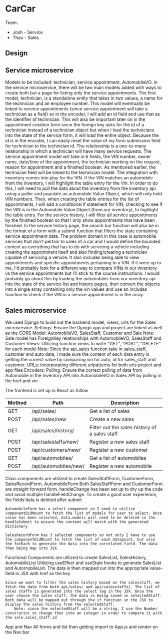 # CarCar

Team:

- Josh - Service
- Thao - Sales

## Design

## Service microservice

Models to be included: technician, service appointment, AutomobileVO.
In the service microservice, there will be two main models added with ways to create both but a page for listing only the service appointments. The first model, technician, is a standalone entity that takes in two values, a name for the technician and an employee number. This model will eventually be linked to service appointments (since service appointment will take a technician as a field) so in the encoder, I will add an id field and use that as the identifier of technician. This will also be important later on in the appointment creation form since the foreign key asks for the id of a technician instead of a technician object but when I load the technicians into the state of the service form, it will load the entire object. Because the id is in the encoder, I can easily reset the value of my form submission field for technician to the technician id. The relationship is a one-to-many relationship in which a technician will have many service requests. The service appointment model will take in 6 fields, the VIN number, owner name, date/time of the appointment, the technician working on the request, reason for appointment and a finished boolean. As mentioned earlier, the technician field will be linked to the technician model. The integration with inventory comes into play for the VIN. If the VIN matches an automobile from the inventory, I will highlight the table entry for the Vin. In order to do this, I will need to pull the data about the inventory from the inventory api using a poller and populate an automobile Value Object, which will only hold VIN numbers. Then, when creating the table entries for the list of appointments, I will add a conditional if statement for VIN, checking to see if the VIN is in the Automobile Value Object (from our inventory), to highlight the table entry. For the service history, I will filter all service appointments by the finished boolean so that I only show appointments that have been finished. In the service history page, the search bar function will also be in the format of a form with a submit function that filters the state containing service appointment data. The problem domain in this case is automobile services that don't pertain to sales of a car and I would define the bounded context as everything that has to do with servicing a vehicle including creating the appointment itself and also finding/creating a technician capable of servicing a vehicle. It also includes being able to view appointments and specific appointments pertaining to a VIN. If it were up to me, I'd probably look for a different way to compare VINs in our inventory vs the service appointments but I'll stick to the course instructions. I would probably go about this by loading the automobiles from our inventory api into the state of the service list and history pages, then convert the objects into a single array containing only the vin values and use an includes function to check if the VIN in a service appointment is in the array.

## Sales microservice

We used Django to build out the backend model, views, urls for the Sales microservice.
Settings: Ensure the Django app and project are linked as well as the CORS
Model: AutomobileVO, SalesStaff, Customer and Sale
Note: Sale model has ForeignKey relationships with AutomobileVO, SalesStaff and Customer
Views: Utilizing function views to write "GET", "POST", "DELETE" for each model
Note: Since the api_sales function take in sales_staff, customer and auto data, I made sure the content of each data entry is getting the correct value by comparing vin for auto, id for sales_staff and customer.
URLs: incorporating different urlpatterns for both urls project and app files
Encoders:
Polling: Ensure the correct polling of data from Automobile in the Inventory API into AutomobileVO in Sales API by polling in the href and vin

The frontend is set up in React as follow

| Method | Path                  | Description                                   |
| ------ | --------------------- | --------------------------------------------- |
| GET    | /api/sales/           | Get a list of sales                           |
| POST   | /api/sales/new        | Create a new sales                            |
| GET    | /api/sales/history/   | Filter out the sales history of a sales staff |
| POST   | /api/salestaffs/new/  | Register a new sales staff                    |
| POST   | /api/customers/new/   | Register a new customer                       |
| GET    | /api/automobiles/     | Get a list of automobiles                     |
| POST   | /api/automobiles/new/ | Register a new automobile                     |

Class components are utilized to create SalesStaffForm, CustomerForm, SalesRecordForm, AutomobileForm
Both SalesStaffForm and CustomerForm are straight forward form. handleChange has been set up to dry up the code and avoid multiple handleFieldChange. To create a good user experience, the fields'data is deleted after submit

    AutomobileForm has a select component so I need to utilize componentDidMount to fetch the list of models for user to select. Once value has been selected, data.models will need to be deleted in the handleSubmit to ensure the content will match with the generated dictionary

    SalesRecordForm has 3 selected components so not only I have to use the componentDidMount to fetch the list of each datapoint, but also the forEach to generate the data into the correlated field. The data then being map into JSX.

Functional Components are utilized to create SalesList, SalesHistory, AutomobileList
Utilizing useEffect and useState hooks to generate SalesList and AutomobileList. The data is then mapped out into the appropriate value-field in JSX with href as the key

    Since we want to filter the sales history based on the salesstaff, we fetch the data from both api/sales/ and api/salesstaffs/. The list of sales staffs is generated into the select tag in the JSX. Once the user choose the sales staff, the data is being saved in selectedStaff. Both data will be mapped out through the if function in the JSX to display the sales history from the selectedStaff.
        Note: since the selectedStaff will be a string, I use the Number constructor to change that into an integer in order to compare it with the sale.sales_staff.id

App and Nav
All forms and list then getting import to App.js and render on the Nav bar
